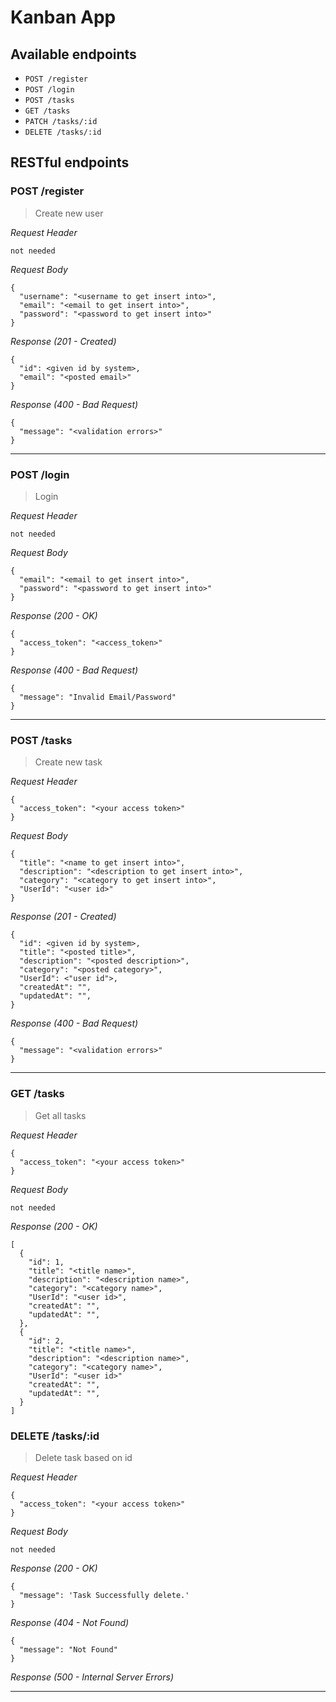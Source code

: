 # Kanban App

## Available endpoints
- `POST /register`
- `POST /login`
- `POST /tasks`
- `GET /tasks`
- `PATCH /tasks/:id`
- `DELETE /tasks/:id`

## RESTful endpoints
### POST /register

> Create new user

_Request Header_
```
not needed
```

_Request Body_
```
{
  "username": "<username to get insert into>",
  "email": "<email to get insert into>",
  "password": "<password to get insert into>"
}
```

_Response (201 - Created)_
```
{
  "id": <given id by system>,
  "email": "<posted email>"
}
```

_Response (400 - Bad Request)_
```
{
  "message": "<validation errors>"
}
```

---
### POST /login

> Login

_Request Header_
```
not needed
```

_Request Body_
```
{
  "email": "<email to get insert into>",
  "password": "<password to get insert into>"
}
```

_Response (200 - OK)_
```
{
  "access_token": "<access_token>"
}
```

_Response (400 - Bad Request)_
```
{
  "message": "Invalid Email/Password"
}
```

---
### POST /tasks

> Create new task

_Request Header_
```
{
  "access_token": "<your access token>"
}
```

_Request Body_
```
{
  "title": "<name to get insert into>",
  "description": "<description to get insert into>",
  "category": "<category to get insert into>",
  "UserId": "<user id>"
}
```

_Response (201 - Created)_
```
{
  "id": <given id by system>,
  "title": "<posted title>",
  "description": "<posted description>",
  "category": "<posted category>",
  "UserId": <"user id">,
  "createdAt": "",
  "updatedAt": "",
}
```

_Response (400 - Bad Request)_
```
{
  "message": "<validation errors>"
}
```


---
### GET /tasks

> Get all tasks

_Request Header_
```
{
  "access_token": "<your access token>"
}
```

_Request Body_
```
not needed
```

_Response (200 - OK)_
```
[
  {
    "id": 1,
    "title": "<title name>",
    "description": "<description name>",
    "category": "<category name>",
    "UserId": "<user id>",
    "createdAt": "",
    "updatedAt": "",
  },
  {
    "id": 2,
    "title": "<title name>",
    "description": "<description name>",
    "category": "<category name>",
    "UserId": "<user id>"
    "createdAt": "",
    "updatedAt": "",
  }
]
```



### DELETE /tasks/:id

> Delete task based on id

_Request Header_
```
{
  "access_token": "<your access token>"
}
```

_Request Body_
```
not needed
```

_Response (200 - OK)_
```
{
  "message": 'Task Successfully delete.'
}
```
_Response (404 - Not Found)_
```
{
  "message": "Not Found"
}
```

_Response (500 - Internal Server Errors)_

---